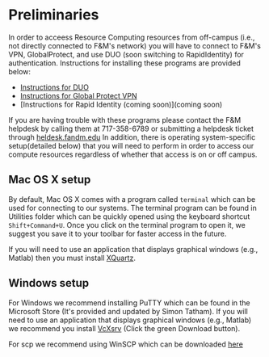 # Preliminaries

In order to acceess Resource Computing resources from off-campus (i.e., not directly connected to F&M's network) you will have to connect to F&M's VPN, GlobalProtect, and use DUO (soon switching to RapidIdentity) for authentication. Instructions for installing these programs are provided below:

- [Instructions for DUO](https://docs.google.com/document/d/1xZ3xIFEj_16zujJMGEPaSxO1-fAb2kbC25WxY7kP1jE/edit?usp=sharing)
- [Instructions for Global Protect VPN](https://docs.google.com/document/d/19nF8gaVCl8_c18pC95X19LQVZnGr3eLAkGlDcnsVV3c/edit?usp=sharing)
- [Instructions for Rapid Identity (coming soon)](coming soon)

If you are having trouble with these programs please contact the F&M helpdesk by calling them at 717-358-6789 or submitting a helpdesk ticket through [heldesk.fandm.edu](https://helpdesk.fandm.edu)
In addition, there is operating system-specific setup(detailed below) that you will need to perform in order to access our compute resources regardless of whether that access is on or off campus.

## Mac OS X setup

By default, Mac OS X comes with a program called `terminal` which can be used for connecting to our systems.  The terminal program can be found in  Utilities folder which can be quickly opened using the keyboard shortcut `Shift+Command+U`.  Once you click on the terminal program to open it, we suggest you save it to your toolbar for faster access in the future.

If you will need to use an application that displays graphical windows (e.g., Matlab) then you must install [XQuartz](https://www.xquartz.org/).

## Windows setup

For Windows we recommend installing PuTTY which can be found in the Microsoft Store (It's provided and updated by Simon Tatham).
If you will need to use an application that displays graphical windows (e.g., Matlab) we recommend you install [VcXsrv](https://sourceforge.net/projects/vcxsrv/) (Click the green Download button). 

For scp we recommend using WinSCP which can be downloaded [here](https://winscp.net/eng/download.php) 